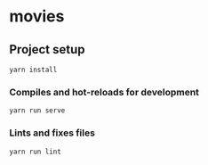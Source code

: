 # movies

## Project setup
```
yarn install
```

### Compiles and hot-reloads for development
```
yarn run serve
```

### Lints and fixes files
```
yarn run lint
```
